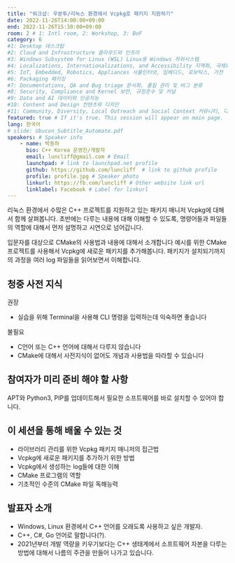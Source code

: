 ```yaml
---
title: "워크샵: 우분투/리눅스 환경에서 Vcpkg로 패키지 지원하기"
date: 2022-11-26T14:00:00+09:00
end: 2022-11-26T15:30:00+09:00
room: 2 # 1: Intl room, 2: Workshop, 3: BoF
category: 6
#1: Desktop 데스크탑
#2: Cloud and Infrastructure 클라우드와 인프라
#3: Windows Subsystem for Linux (WSL) Linux용 Windows 하위시스템
#4: Localizations, Internationalizations, and Accessibility 지역화, 국제화 및 접근성
#5: IoT, Embedded, Robotics, Appliances 사물인터넷, 임베디드, 로보틱스, 가전
#6: Packaging 패키징
#7: Documentations, QA and Bug triage 문서화, 품질 관리 및 버그 분류
#8: Security, Compliance and Kernel 보안, 규정준수 및 커널
#9: Data and AI 데이터와 인공지능
#10: Content and Design 컨텐츠와 디지인
#11: Community, Diversity, Local Outreach and Social Context 커뮤니티, 다양성, 지역 사회 협력과 사회적 관점
featured: true # If it's true. This session will appear on main page.
lang: 한국어
# slide: Ubucon_Subtitle_Automate.pdf
speakers: # Speaker info
    - name: 박동하
      bio: C++ Korea 운영진/개발자
      email: luncliff@gmail.com # Email
      launchpad: # link to launchpad.net profile
      github: https://github.com/luncliff  # link to github profile
      profile: profile.jpg # Speaker photo
      linkurl: https://fb.com/luncliff # Other website link url
      linklabel: Facebook # Label for linkurl
---
```

리눅스 환경에서 수많은 C++ 프로젝트를 지원하고 있는 패키지 매니저 Vcpkg에 대해서 함께 살펴봅니다.
초반에는 다루는 내용에 대해 이해할 수 있도록, 명령어들과 파일들의 역할에 대해서 먼저 설명하고 시연으로 넘어갑니다.

입문자를 대상으로 CMake의 사용법과 내용에 대해서 소개합니다
예시를 위한 CMake 프로젝트를 사용해서 Vcpkg에 새로운 패키지를 추가해봅니다.
패키지가 설치되기까지의 과정을 여러 log 파일들을 읽어보면서 이해합니다.

## 청중 사전 지식

권장
- 실습을 위해 Terminal을 사용해 CLI 명령을 입력하는데 익숙하면 좋습니다

불필요
- C언어 또는 C++ 언어에 대해서 다루지 않습니다
- CMake에 대해서 사전지식이 없어도 개념과 사용법을 따라할 수 있습니다

## 참여자가 미리 준비 해야 할 사항
APT와 Python3, PIP를 업데이트해서 필요한 소프트웨어를 바로 설치할 수 있어야 합니다.

## 이 세션을 통해 배울 수 있는 것
- 라이브러리 관리를 위한 Vcpkg 패키지 매니저의 접근법
- Vcpkg에 새로운 패키지를 추가하기 위한 방법
- Vcpkg에서 생성하는 log들에 대한 이해
- CMake 프로그램의 역할
- 기초적인 수준의 CMake 파일 독해능력

## 발표자 소개
- Windows, Linux 환경에서 C++ 언어를 오래도록 사용하고 싶은 개발자. 
- C++, C#, Go 언어로 말합니다(?). 
- 2021년부터 개발 역량을 키우기보다는 C++ 생태계에서 소프트웨어 자본을 다루는 방법에 대해서 나름의 주관을 만들어 나가고 있습니다.

